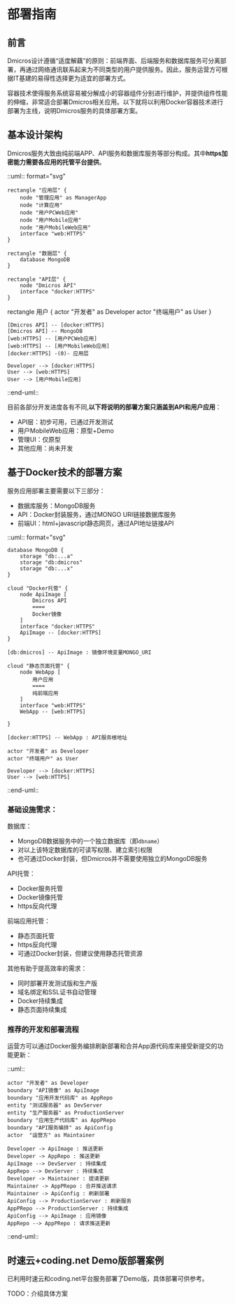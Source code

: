 # 部署指南

## 前言

Dmicros设计遵循“适度解藕”的原则：前端界面、后端服务和数据库服务可分离部署，再通过网络通讯联系起来为不同类型的用户提供服务。因此，服务运营方可根据IT基建的易得性选择更为适宜的部署方式。

容器技术使得服务系统容易被分解成小的容器组件分别进行维护，并提供组件性能的伸缩，非常适合部署Dmicros相关应用。以下就将以利用Docker容器技术进行部署为主线，说明Dmicros服务的具体部署方案。

## 基本设计架构

Dmicros服务大致由纯前端APP、API服务和数据库服务等部分构成。其中**https加密能力需要各应用的托管平台提供**。

::uml:: format="svg"

    rectangle "应用层" {
        node "管理应用" as ManagerApp
        node "计算应用"
        node "用户PCWeb应用"
        node "用户Mobile应用"
        node "用户MobileWeb应用"
        interface "web:HTTPS"
    }

    rectangle "数据层" {
        database MongoDB
    }

    rectangle "API层" {
        node "Dmicros API"
        interface "docker:HTTPS"
    }

   rectangle 用户 {
        actor "开发者" as Developer
        actor "终端用户" as User
    }

    [Dmicros API] -- [docker:HTTPS]
    [Dmicros API] -- MongoDB
    [web:HTTPS] -- [用户PCWeb应用]
    [web:HTTPS] -- [用户MobileWeb应用]
    [docker:HTTPS] -(0)- 应用层

    Developer --> [docker:HTTPS]
    User --> [web:HTTPS]
    User --> [用户Mobile应用]

::end-uml::

目前各部分开发进度各有不同,**以下将说明的部署方案只涵盖到API和用户应用**：

  * API层：初步可用，已通过开发测试
  * 用户MobileWeb应用：原型+Demo
  * 管理UI：仅原型
  * 其他应用：尚未开发

## 基于Docker技术的部署方案

服务应用部署主要需要以下三部分：

  * 数据库服务：MongoDB服务
  * API：Docker封装服务，通过MONGO URI链接数据库服务
  * 前端UI：html+javascript静态网页，通过API地址链接API

::uml:: format="svg"

    database MongoDB {
        storage "db:...a"
        storage "db:dmicros"
        storage "db:...x"
    }

    cloud "Docker托管" {
        node ApiImage [
            Dmicros API
            ====
            Docker镜像
        ]
        interface "docker:HTTPS"
        ApiImage -- [docker:HTTPS]
    }

    [db:dmicros] -- ApiImage : 镜像环境变量MONGO_URI

    cloud "静态页面托管" {
        node WebApp [
            用户应用
            ====
            纯前端应用
        ]
        interface "web:HTTPS"
        WebApp -- [web:HTTPS]

    }

    [docker:HTTPS] -- WebApp : API服务根地址

    actor "开发者" as Developer
    actor "终端用户" as User

    Developer --> [docker:HTTPS]
    User --> [web:HTTPS]

::end-uml::

### 基础设施需求：

数据库：

  * MongoDB数据服务中的一个独立数据库（即`dbname`）
  * 对以上该特定数据库的可读写权限、建立索引权限
  * 也可通过Docker封装，但Dmicros并不需要使用独立的MongoDB服务

API托管：

  * Docker服务托管
  * Docker镜像托管
  * https反向代理

前端应用托管：

  * 静态页面托管
  * https反向代理
  * 可通过Docker封装，但建议使用静态托管资源

其他有助于提高效率的需求：

  * 同时部署开发测试版和生产版
  * 域名绑定和SSL证书自动管理
  * Docker持续集成
  * 静态页面持续集成

### 推荐的开发和部署流程

运营方可以通过Docker服务编排刷新部署和合并App源代码库来接受新提交的功能更新：

::uml::

    actor "开发者" as Developer
    boundary "API镜像" as ApiImage
    boundary "应用开发代码库" as AppRepo
    entity "测试服务器" as DevServer
    entity "生产服务器" as ProductionServer
    boundary "应用生产代码库" as AppPRepo
    boundary "API服务编排" as ApiConfig
    actor  "运营方" as Maintainer

    Developer -> ApiImage : 推送更新
    Developer -> AppRepo : 推送更新
    ApiImage --> DevServer : 持续集成
    AppRepo --> DevServer : 持续集成
    Developer -> Maintainer : 提请更新
    Maintainer -> AppPRepo : 合并推送请求
    Maintainer -> ApiConfig : 刷新部署
    ApiConfig --> ProductionServer : 刷新服务
    AppPRepo --> ProductionServer : 持续集成
    ApiConfig --> ApiImage : 应用镜像
    AppRepo --> AppPRepo : 请求推送更新

::end-uml::

## 时速云+coding.net Demo版部署案例

已利用时速云和coding.net平台服务部署了Demo版，具体部署可供参考。

TODO：介绍具体方案
